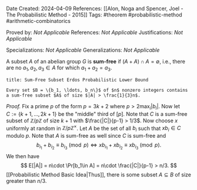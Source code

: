 Date Created: 2024-04-09
References: [[Alon, Noga and Spencer, Joel - The Probabilistic Method - 2015]]
Tags: #theorem #probabilistic-method #arithmetic-combinatorics

Proved by: <i>Not Applicable</i>
References: <i>Not Applicable</i>
Justifications: <i>Not Applicable</i>

Specializations: <i>Not Applicable</i>
Generalizations: <i>Not Applicable</i>

A subset $A$ of an abelian group $G$ is **sum-free** if $(A+A)\cap A = \emptyset$, i.e., there are no $a_1, a_2,a_3\in A$ for which $a_1+a_2 = a_3$.

```ad-theorem
title: Sum-Free Subset Erdos Probabilistic Lower Bound

Every set $B = \{b_1, \ldots, b_n\}$ of $n$ nonzero integers contains a sum-free subset $A$ of size $|A| > \frac{1}{3}n$.

```

<i>Proof.</i> Fix a prime $p$ of the form $p = 3k+2$ where $p > 2\max_i |b_i|$. Now let $C := \{k+1, \ldots, 2k+1\}$ be the "middle" third of $[p]$. Note that $C$ is a sum-free subset of $\mathbb Z / p\mathbb Z$ of size $k+1$ with $\frac{|C|}{p-1} > 1/3$. Now choose $x$ uniformly at random in $\mathbb Z/p\mathbb Z^{\times}$. Let $A$ be the set of all $b_i$ such that $xb_i \in C$ modulo $p$. Note that $A$ is sum-free as well since $C$ is sum-free and
$$
b_{i_1} + b_{i_2} \equiv b_{i_3}\pmod p \iff xb_{i_1} + xb_{i_2} \equiv xb_{i_3}\pmod p.
$$
We then have
$$
E[|A|] = n\cdot \Pr[b_1\in A] = n\cdot \frac{|C|}{p-1} > n/3.
$$
[[Probabilistic Method Basic Idea|Thus]], there is some subset $A\subseteq B$ of size greater than $n/3$.